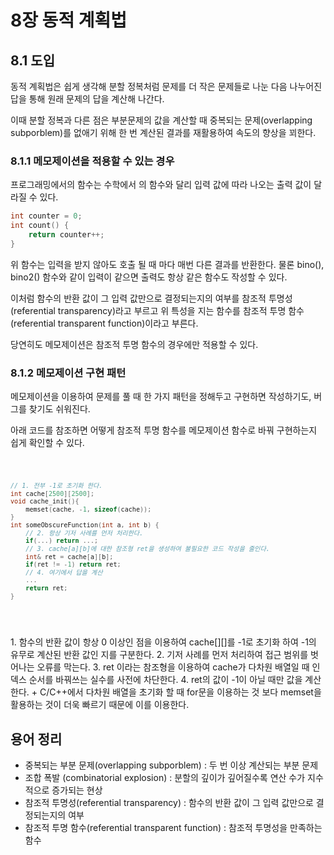# 8장 동적 계획법
## 8.1 도입
<p>동적 계획법은 쉽게 생각해 분할 정복처럼 문제를 더 작은 문제들로 나눈 다음 나누어진 답을 통해 원래 문제의 답을 계산해 나간다.</p>
<p>이때 분할 정복과 다른 점은 부분문제의 값을 계산할 때 중복되는 문제(overlapping subporblem)를 없애기 위해 한 번 계산된 결과를 재활용하여 속도의 향상을 꾀한다.</p>

### 8.1.1 메모제이션을 적용할 수 있는 경우
<p>프로그래밍에서의 함수는 수학에서
의 함수와 달리 입력 값에 따라 나오는 출력 값이 달라질 수 있다.</p>

```cpp
int counter = 0;
int count() {
    return counter++;
}
```
<p>위 함수는 입력을 받지 않아도 호출 될 때 마다 매번 다른 결과를 반환한다. 물론 bino(), bino2() 함수와 같이 입력이 같으면 출력도 항상 같은 함수도 작성할 수 있다.</p>
<p>이처럼 함수의 반환 값이 그 입력 값만으로 결정되는지의 여부를 참조적 투명성(referential transparency)라고 부르고 위 특성을 지는 함수를 참조적 투명 함수(referential transparent function)이라고 부른다.</p>
<p>당연히도 메모제이션은 참조적 투명 함수의 경우에만 적용할 수 있다.</p>

### 8.1.2 메모제이션 구현 패턴
<p>메모제이션을 이용하여 문제를 풀 때 한 가지 패턴을 정해두고 구현하면 작성하기도, 버그를 찾기도 쉬워진다.</p>
<p>아래 코드를 참조하면 어떻게 참조적 투명 함수를 메모제이션 함수로 바꿔 구현하는지 쉽게 확인할 수 있다.</p>
<pre>
<code>

``` cpp
// 1. 전부 -1로 초기화 한다.
int cache[2500][2500];
void cache_init(){
    memset(cache, -1, sizeof(cache));
}
int someObscureFunction(int a, int b) {
    // 2. 항상 기저 사례를 먼저 처리한다.
    if(...) return ...;
    // 3. cache[a][b]에 대한 참조형 ret을 생성하여 불필요한 코드 작성을 줄인다.
    int& ret = cache[a][b];
    if(ret != -1) return ret;
    // 4. 여기에서 답을 계산
    ...
    return ret;
}
```

</code>
</pre>
1. 함수의 반환 값이 항상 0 이상인 점을 이용하여 cache[][]를 -1로 초기화 하여 -1의 유무로 계산된 반환 값인 지를 구분한다.
2. 기저 사례를 먼저 처리하여 접근 범위를 벗어나는 오류를 막는다.
3. ret 이라는 참조형을 이용하여 cache가 다차원 배열일 때 인덱스 순서를 바꿔쓰는 실수를 사전에 차단한다.
4. ret의 값이 -1이 아닐 때만 값을 계산한다.
+ C/C++에서 다차원 배열을 초기화 할 때 for문을 이용하는 것 보다 memset을 활용하는 것이 더욱 빠르기 때문에 이를 이용한다.

## 용어 정리
+ 중복되는 부분 문제(overlapping subporblem) : 두 번 이상 계산되는 부분 문제
+ 조합 폭발 (combinatorial explosion) : 분할의 깊이가 깊어질수록 연산 수가 지수적으로 증가되는 현상
+ 참조적 투명성(referential transparency) : 함수의 반환 값이 그 입력 값만으로 결정되는지의 여부
+ 참조적 투명 함수(referential transparent function) : 참조적 투명성을 만족하는 함수